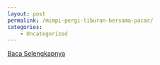 ```yaml
---
layout: post
permalink: /mimpi-pergi-liburan-bersama-pacar/
categories:
    - Uncategorized
---
```


[Baca Selengkapnya](/07)